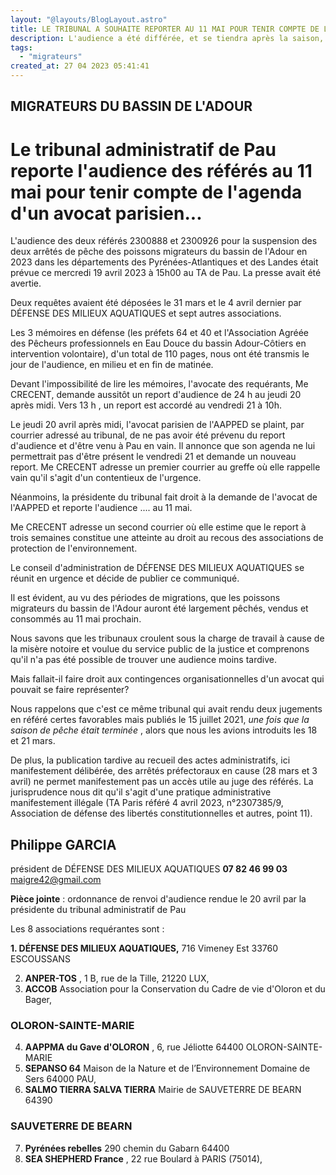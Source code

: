 ```yaml
---
layout: "@layouts/BlogLayout.astro"
title: LE TRIBUNAL A SOUHAITE REPORTER AU 11 MAI POUR TENIR COMPTE DE L'AGENDA UN AVOCAT PARISIEN
description: L'audience a été différée, et se tiendra après la saison, malgré notre tentative de maintenir une date cohérente.
tags:
  - "migrateurs"
created_at: 27 04 2023 05:41:41
---
```



## MIGRATEURS DU BASSIN DE L'ADOUR

# Le tribunal administratif de Pau reporte l'audience des référés au 11 mai pour tenir compte de l'agenda d'un avocat parisien...

L'audience des deux référés 2300888 et 2300926 pour la suspension des deux arrêtés de pêche des
poissons migrateurs du bassin de l'Adour en 2023 dans les départements des Pyrénées-Atlantiques
et des Landes était prévue ce mercredi 19 avril 2023 à 15h00 au TA de Pau. La presse avait été
avertie.

Deux requêtes avaient été déposées le 31 mars et le 4 avril dernier par DÉFENSE DES MILIEUX
AQUATIQUES et sept autres associations.

Les 3 mémoires en défense (les préfets 64 et 40 et l'Association Agréée des Pêcheurs professionnels
en Eau Douce du bassin Adour-Côtiers en intervention volontaire), d'un total de 110 pages, nous ont
été transmis le jour de l'audience, en milieu et en fin de matinée.

Devant l'impossibilité de lire les mémoires, l'avocate des requérants, Me CRECENT, demande
aussitôt un report d'audience de 24 h au jeudi 20 après midi. Vers 13 h , un report est accordé au
vendredi 21 à 10h.

Le jeudi 20 avril après midi, l'avocat parisien de l'AAPPED se plaint, par courrier adressé au
tribunal, de ne pas avoir été prévenu du report d'audience et d'être venu à Pau en vain. Il annonce
que son agenda ne lui permettrait pas d'être présent le vendredi 21 et demande un nouveau report.
Me CRECENT adresse un premier courrier au greffe où elle rappelle vain qu'il s'agit d'un contentieux de l'urgence.

Néanmoins, la présidente du tribunal fait droit à la demande de l'avocat de l'AAPPED et reporte
l'audience .... au 11 mai.

Me CRECENT adresse un second courrier où elle estime que le report à trois semaines constitue
une atteinte au droit au recous des associations de protection de l'environnement.

Le conseil d'administration de DÉFENSE DES MILIEUX AQUATIQUES se réunit en urgence et
décide de publier ce communiqué.

Il est évident, au vu des périodes de migrations, que les poissons migrateurs du bassin de l'Adour
auront été largement pêchés, vendus et consommés au 11 mai prochain.

Nous savons que les tribunaux croulent sous la charge de travail à cause de la misère notoire et
voulue du service public de la justice et comprenons qu'il n'a pas été possible de trouver une
audience moins tardive.

Mais fallait-il faire droit aux contingences organisationnelles d'un avocat qui pouvait se faire
représenter?

Nous rappelons que c'est ce même tribunal qui avait rendu deux jugements en référé certes
favorables mais publiés le 15 juillet 2021, *une fois que la saison de pêche était terminée* , alors que
nous les avions introduits les 18 et 21 mars.

De plus, la publication tardive au recueil des actes administratifs, ici manifestement délibérée, des
arrêtés préfectoraux en cause (28 mars et 3 avril) ne permet manifestement pas un accès utile au
juge des référés. La jurisprudence nous dit qu'il s'agit d'une pratique administrative manifestement
illégale (TA Paris référé 4 avril 2023, n°2307385/9, Association de défense des libertés
constitutionnelles et autres, point 11).

## Philippe GARCIA

président de DÉFENSE DES MILIEUX AQUATIQUES
**07 82 46 99 03**
maigre42@gmail.com

**Pièce jointe** : ordonnance de renvoi d'audience rendue le 20 avril par la présidente du tribunal
administratif de Pau

Les 8 associations requérantes sont :

**1. DÉFENSE DES MILIEUX AQUATIQUES,** 716 Vimeney Est 33760 ESCOUSSANS

2. **ANPER-TOS** , 1 B, rue de la Tille, 21220 LUX,
3. **ACCOB** Association pour la Conservation du Cadre de vie d'Oloron et du Bager,

### OLORON-SAINTE-MARIE

4. **AAPPMA du Gave d'OLORON** , 6, rue Jéliotte 64400 OLORON-SAINTE-MARIE
5. **SEPANSO 64** Maison de la Nature et de l’Environnement Domaine de Sers 64000 PAU,
6. **SALMO TIERRA SALVA TIERRA** Mairie de SAUVETERRE DE BEARN 64390

### SAUVETERRE DE BEARN

7. **Pyrénées rebelles** 290 chemin du Gabarn 64400
8. **SEA SHEPHERD France** , 22 rue Boulard à PARIS (75014),